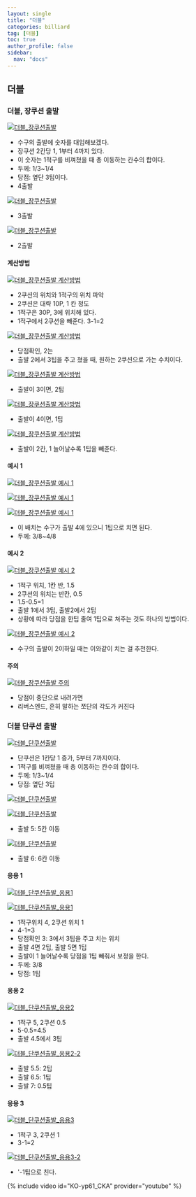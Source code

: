 ```yaml
---
layout: single
title: "더블"
categories: billiard
tag: [더블] 
toc: true
author_profile: false
sidebar:
  nav: "docs"
---
```


## 더블

### 더블, 장쿠션 출발

[![더블_장쿠션출발](/images/더블_장쿠션출발1.png)](/images/더블_장쿠션출발1.png)
- 수구의 출발에 숫자를 대입해보겠다.
- 장쿠션 2칸당 1, 1부터 4까지 있다. 
- 이 숫자는 1적구를 비껴쳤을 때 총 이동하는 칸수의 합이다.
- 두께: 1/3~1/4
- 당점: 옆단 3팁이다.
- 4출발

[![더블_장쿠션출발](/images/더블_장쿠션출발2.png)](/images/더블_장쿠션출발2.png)
- 3출발

[![더블_장쿠션출발](/images/더블_장쿠션출발3.png)](/images/더블_장쿠션출발3.png)
- 2출발

#### 계산방법
[![더블_장쿠션출발 계산방법](/images/더블_장쿠션출발_계산방법1.png)](/images/더블_장쿠션출발_계산방법1.png)
- 2쿠션의 위치와 1적구의 위치 파악
- 2쿠션은 대략 10P, 1 칸 정도
- 1적구은 30P, 3에 위치해 있다.
- 1적구에서 2쿠션을 빼준다. 3-1=2

[![더블_장쿠션출발 계산방법](/images/더블_장쿠션출발_계산방법2.png)](/images/더블_장쿠션출발_계산방법2.png)
- 당점확인, 2는
- 출발 2에서 3팁을 주고 쳤을 때, 원하는 2쿠션으로 가는 수치이다.

[![더블_장쿠션출발 계산방법](/images/더블_장쿠션출발_계산방법3.png)](/images/더블_장쿠션출발_계산방법3.png)
-  출발이 3이면, 2팁

[![더블_장쿠션출발 계산방법](/images/더블_장쿠션출발_계산방법4.png)](/images/더블_장쿠션출발_계산방법4.png)
- 출발이 4이면, 1팁

[![더블_장쿠션출발 계산방법](/images/더블_장쿠션출발_계산방법5.png)](/images/더블_장쿠션출발_계산방법5.png)
- 출발이 2칸, 1 늘어날수록 1팁을 빼준다.

#### 예시 1
[![더블_장쿠션출발 예시 1](/images/더블_장쿠션출발_예시1-1.png)](/images/더블_장쿠션출발_예시1-1.png)

[![더블_장쿠션출발 예시 1](/images/더블_장쿠션출발_예시1-2.png)](/images/더블_장쿠션출발_예시1-2.png)

[![더블_장쿠션출발 예시 1](/images/더블_장쿠션출발_예시1-3.png)](/images/더블_장쿠션출발_예시1-3.png)
- 이 배치는 수구가 출발 4에 있으니 1팁으로 치면 된다.
- 두께: 3/8~4/8

#### 예시 2
[![더블_장쿠션출발 예시 2](/images/더블_장쿠션출발_예시2-1.png)](/images/더블_장쿠션출발_예시2-1.png)
- 1적구 위치, 1칸 반, 1.5
- 2쿠션의 위치는 반칸, 0.5
- 1.5-0.5=1
- 출발 1에서 3팁, 출발2에서 2팁
- 상황에 따라 당점을 한팁 줄여 1팁으로 쳐주는 것도 하나의 방법이다.

[![더블_장쿠션출발 예시 2](/images/더블_장쿠션출발_예시2-2.png)](/images/더블_장쿠션출발_예시2-2.png)
- 수구의 출발이 2이하일 때는 이와같이 치는 걸 추천한다.

#### 주의
[![더블_장쿠션출발 주의](/images/더블_장쿠션출발_주의.png)](/images/더블_장쿠션출발_주의.png)
- 당점이 중단으로 내려가면
- 리버스엔드, 흔히 말하는 쪼단의 각도가 커진다

### 더블 단쿠션 출발
[![더블_단쿠션출발](/images/더블_단쿠션출발1.png)](/images/더블_단쿠션출발1.png)
- 단쿠션은 1칸당 1 증가, 5부터 7까지이다.
- 1적구를 비껴쳤을 때 총 이동하는 칸수의 합이다.
- 두께: 1/3~1/4
- 당점: 옆단 3팁

[![더블_단쿠션출발](/images/더블_단쿠션출발2.png)](/images/더블_단쿠션출발2.png)

[![더블_단쿠션출발](/images/더블_단쿠션출발3.png)](/images/더블_단쿠션출발3.png)
- 출발 5: 5칸 이동

[![더블_단쿠션출발](/images/더블_단쿠션출발4.png)](/images/더블_단쿠션출발4.png)
- 출발 6: 6칸 이동

#### 응용 1
[![더블_단쿠션출발_응용1](/images/더블_단쿠션출발_응용1-1.png)](/images/더블_단쿠션출발_응용1-1.png)

[![더블_단쿠션출발_응용1](/images/더블_단쿠션출발_응용1-2.png)](/images/더블_단쿠션출발_응용1-2.png)
- 1적구위치 4, 2쿠션 위치 1
- 4-1=3
- 당점확인 3: 3에서 3팁을 주고 치는 위치
- 출발 4면 2팁, 출발 5면 1팁
- 출발이 1 늘어날수록 당점을 1팁 빼줘서 보정을 한다.
- 두께: 3/8
- 당점: 1팁

#### 응용 2
[![더블_단쿠션출발_응용2](/images/더블_단쿠션출발_응용2-1.png)](/images/더블_단쿠션출발_응용2-1.png)
- 1적구 5, 2쿠션 0.5
- 5-0.5=4.5
- 출발 4.5에서 3팁

[![더블_단쿠션출발_응용2-2](/images/더블_단쿠션출발_응용2-2.png)](/images/더블_단쿠션출발_응용2-2.png)
- 출발 5.5: 2팁
- 출발 6.5: 1팁
- 출발 7: 0.5팁

#### 응용 3
[![더블_단쿠션출발_응용3](/images/더블_단쿠션출발_응용3-1.png)](/images/더블_단쿠션출발_응용3-1.png)
- 1적구 3, 2쿠션 1
- 3-1=2

[![더블_단쿠션출발_응용3-2](/images/더블_단쿠션출발_응용3-2.png)](/images/더블_단쿠션출발_응용3-2.png)
- '-1팁으로 친다.

{% include video id="KO-yp61_CKA" provider="youtube" %}
